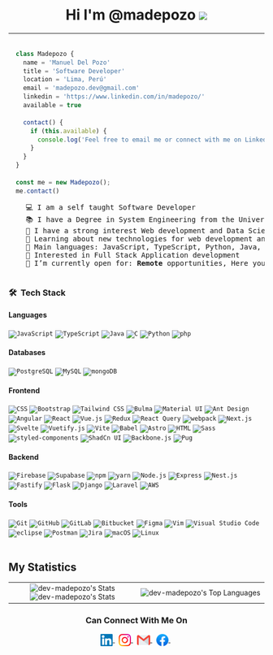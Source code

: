 <div>

  <div align="center">

  # Hi I'm @madepozo <img src = "https://raw.githubusercontent.com/MartinHeinz/MartinHeinz/master/wave.gif" width = 30px>
  
  </div>
  <hr >

  ```js

    class Madepozo {
      name = 'Manuel Del Pozo'
      title = 'Software Developer'
      location = 'Lima, Perú'
      email = 'madepozo.dev@gmail.com'
      linkedin = 'https://www.linkedin.com/in/madepozo/'
      available = true

      contact() {
        if (this.available) {
          console.log('Feel free to email me or connect with me on LinkedIn!')
        }
      }
    }

    const me = new Madepozo();
    me.contact()
  ```

  <pre>
    💻 I am a self taught Software Developer
    📚 I have a Degree in System Engineering from the University of Lima
    📝 I have a strong interest Web development and Data Science
    🌱 Learning about new technologies for web development and Data Science
    🌟 Main languages: JavaScript, TypeScript, Python, Java, C
    🚩 Interested in Full Stack Application development
    🤔 I’m currently open for: <b>Remote</b> opportunities</b>, Here you are my <a href="https://drive.google.com/file/d/1NzDG6PElpaqqKDuS5rOSqHYI_PsSvpUz/view?usp=sharing" target="_blank">My Resume.</a>
  </pre>

  ### 🛠 &nbsp;Tech Stack

  #### Languages
  <div align="left">
    <code><img width="44" src="https://user-images.githubusercontent.com/25181517/117447155-6a868a00-af3d-11eb-9cfe-245df15c9f3f.png" alt="JavaScript" title="JavaScript"/></code>
    <code><img width="44" src="https://user-images.githubusercontent.com/25181517/183890598-19a0ac2d-e88a-4005-a8df-1ee36782fde1.png" alt="TypeScript" title="TypeScript"/></code>
    <code><img width="44" src="https://user-images.githubusercontent.com/25181517/117201156-9a724800-adec-11eb-9a9d-3cd0f67da4bc.png" alt="Java" title="Java"/></code>
    <code><img width="44" src="https://user-images.githubusercontent.com/25181517/192106070-46255bcf-65e6-4c6b-a296-bf8d0d8fb2a7.png" alt="C" title="C"/></code>
    <code><img width="44" src="https://user-images.githubusercontent.com/25181517/183423507-c056a6f9-1ba8-4312-a350-19bcbc5a8697.png" alt="Python" title="Python"/></code>
    <code><img width="44" src="https://user-images.githubusercontent.com/25181517/183570228-6a040b9f-3ddf-47a2-a201-743121dac664.png" alt="php" title="php"/></code>
  </div>

  #### Databases

  <div align="left">
    <code><img width="44" src="https://user-images.githubusercontent.com/25181517/117208740-bfb78400-adf5-11eb-97bb-09072b6bedfc.png" alt="PostgreSQL" title="PostgreSQL"/></code>
    <code><img width="44" src="https://user-images.githubusercontent.com/25181517/183896128-ec99105a-ec1a-4d85-b08b-1aa1620b2046.png" alt="MySQL" title="MySQL"/></code>
    <code><img width="44" src="https://user-images.githubusercontent.com/25181517/182884177-d48a8579-2cd0-447a-b9a6-ffc7cb02560e.png" alt="mongoDB" title="mongoDB"/></code>
  </div>

  #### Frontend

  <div align="left">
    <code><img width="44" src="https://user-images.githubusercontent.com/25181517/183898674-75a4a1b1-f960-4ea9-abcb-637170a00a75.png" alt="CSS" title="CSS"/></code>
    <code><img width="44" src="https://user-images.githubusercontent.com/25181517/183898054-b3d693d4-dafb-4808-a509-bab54cf5de34.png" alt="Bootstrap" title="Bootstrap"/></code>
    <code><img width="44" src="https://user-images.githubusercontent.com/25181517/202896760-337261ed-ee92-4979-84c4-d4b829c7355d.png" alt="Tailwind CSS" title="Tailwind CSS"/></code>
    <code><img width="44" src="https://github-production-user-asset-6210df.s3.amazonaws.com/136815194/268487504-e5fe87f3-f2ee-419d-8299-14dc573f3603.png" alt="Bulma" title="Bulma"/></code>
    <code><img width="44" src="https://user-images.githubusercontent.com/25181517/189716630-fe6c084c-6c66-43af-aa49-64c8aea4a5c2.png" alt="Material UI" title="Material UI"/></code>
    <code><img width="44" src="https://user-images.githubusercontent.com/25181517/190887795-99cb0921-e57f-430b-a111-e165deedaa36.png" alt="Ant Design" title="Ant Design"/></code>
    <code><img width="44" src="https://user-images.githubusercontent.com/25181517/183890595-779a7e64-3f43-4634-bad2-eceef4e80268.png" alt="Angular" title="Angular"/></code>
    <code><img width="44" src="https://user-images.githubusercontent.com/25181517/183897015-94a058a6-b86e-4e42-a37f-bf92061753e5.png" alt="React" title="React"/></code>
    <code><img width="44" src="https://user-images.githubusercontent.com/25181517/117448124-a2da9800-af3e-11eb-85d2-bd1b69b65603.png" alt="Vue.js" title="Vue.js"/></code>
    <code><img width="44" src="https://user-images.githubusercontent.com/25181517/187896150-cc1dcb12-d490-445c-8e4d-1275cd2388d6.png" alt="Redux" title="Redux"/></code>
    <code><img width="44" src="https://github.com/user-attachments/assets/a3e40bf1-82d5-4907-b3bd-10d2eb4b00f5" alt="React Query" title="React Query"/></code>
    <code><img width="44" src="https://user-images.githubusercontent.com/25181517/187955008-981340e6-b4cc-441b-80cf-7a5e94d29e7e.png" alt="webpack" title="webpack"/></code>
    <code><img width="44" src="https://github.com/marwin1991/profile-technology-icons/assets/136815194/5f8c622c-c217-4649-b0a9-7e0ee24bd704" alt="Next.js" title="Next.js"/></code>
    <code><img width="44" src="https://github.com/marwin1991/profile-technology-icons/assets/136815194/e56b5093-2f58-40cc-b194-5bdde41077b5" alt="Svelte" title="Svelte"/></code>
    <code><img width="44" src="https://github.com/marwin1991/profile-technology-icons/assets/136815194/50c63e54-074f-494b-b786-01eb7870c927" alt="Vuetify.js" title="Vuetify.js"/></code>
    <code><img width="44" src="https://github-production-user-asset-6210df.s3.amazonaws.com/62091613/261395532-b40892ef-efb8-4b0e-a6b5-d1cfc2f3fc35.png" alt="Vite" title="Vite"/></code>
    <code><img width="44" src="https://github.com/marwin1991/profile-technology-icons/assets/136815194/ecd443af-ebba-4af8-a46e-1bf64d863b5b" alt="Babel" title="Babel"/></code>
    <code><img width="44" src="https://github.com/marwin1991/profile-technology-icons/assets/54946572/397c0300-2e47-464e-81eb-6e991c9255fc" alt="Astro" title="Astro"/></code>
    <code><img width="44" src="https://user-images.githubusercontent.com/25181517/192158954-f88b5814-d510-4564-b285-dff7d6400dad.png" alt="HTML" title="HTML"/></code>
    <code><img width="44" src="https://user-images.githubusercontent.com/25181517/192158956-48192682-23d5-4bfc-9dfb-6511ade346bc.png" alt="Sass" title="Sass"/></code>
    <code><img width="44" src="https://github.com/marwin1991/profile-technology-icons/assets/25181517/2a36d1f6-2198-4726-89ac-2148ce46a69a" alt="styled-components" title="styled-components"/></code>
    <code><img width="44" src="https://github.com/user-attachments/assets/e4bd419a-2a4a-459a-ba9a-d3324e693c4d" alt="ShadCn UI" title="ShadCn UI"/></code>
    <code><img width="44" src="https://github.com/marwin1991/profile-technology-icons/assets/136815194/e98ed313-79fd-4707-b17f-277af051c9e0" alt="Backbone.js" title="Backbone.js"/></code>
    <code><img width="44" src="https://github.com/marwin1991/profile-technology-icons/assets/136815194/85880a3a-e65b-4e4b-a102-6c3f225b9aba" alt="Pug" title="Pug"/></code>
  </div>

  #### Backend

  <div align="left">
    <code><img width="44" src="https://user-images.githubusercontent.com/25181517/189716855-2c69ca7a-5149-4647-936d-780610911353.png" alt="Firebase" title="Firebase"/></code>
    <code><img width="44" src="https://github.com/user-attachments/assets/e40fc76b-c8d8-47c3-bb53-c7795abaf596" alt="Supabase" title="Supabase"/></code>
    <code><img width="44" src="https://user-images.githubusercontent.com/25181517/121401671-49102800-c959-11eb-9f6f-74d49a5e1774.png" alt="npm" title="npm"/></code>
    <code><img width="44" src="https://user-images.githubusercontent.com/25181517/183049794-a3dfaddd-22ee-4ffe-b0b4-549ccd4879f9.png" alt="yarn" title="yarn"/></code>
    <code><img width="44" src="https://user-images.githubusercontent.com/25181517/183568594-85e280a7-0d7e-4d1a-9028-c8c2209e073c.png" alt="Node.js" title="Node.js"/></code>
    <code><img width="44" src="https://user-images.githubusercontent.com/25181517/183859966-a3462d8d-1bc7-4880-b353-e2cbed900ed6.png" alt="Express" title="Express"/></code>
    <code><img width="44" src="https://github.com/marwin1991/profile-technology-icons/assets/136815194/519bfaf3-c242-431e-a269-876979f05574" alt="Nest.js" title="Nest.js"/></code>
    <code><img width="44" src="https://user-images.githubusercontent.com/46967826/235814699-7bf7e5ce-19d1-469b-9efe-fe89412349d8.png" alt="Fastify" title="Fastify"/></code>
    <code><img width="44" src="https://user-images.githubusercontent.com/25181517/183423775-2276e25d-d43d-4e58-890b-edbc88e915f7.png" alt="Flask" title="Flask"/></code>
    <code><img width="44" src="https://github.com/marwin1991/profile-technology-icons/assets/62091613/9bf5650b-e534-4eae-8a26-8379d076f3b4" alt="Django" title="Django"/></code>
    <code><img width="44" src="https://github.com/marwin1991/profile-technology-icons/assets/25181517/afcf1c98-544e-41fb-bf44-edba5e62809a" alt="Laravel" title="Laravel"/></code>
    <code><img width="44" src="https://user-images.githubusercontent.com/25181517/183896132-54262f2e-6d98-41e3-8888-e40ab5a17326.png" alt="AWS" title="AWS"/></code>
  </div>

  #### Tools

  <div align="left">
    <code><img width="44" src="https://user-images.githubusercontent.com/25181517/192108372-f71d70ac-7ae6-4c0d-8395-51d8870c2ef0.png" alt="Git" title="Git"/></code>
    <code><img width="44" src="https://user-images.githubusercontent.com/25181517/192108374-8da61ba1-99ec-41d7-80b8-fb2f7c0a4948.png" alt="GitHub" title="GitHub"/></code>
    <code><img width="44" src="https://user-images.githubusercontent.com/25181517/192108376-c675d39b-90f6-4073-bde6-5a9291644657.png" alt="GitLab" title="GitLab"/></code>
    <code><img width="44" src="https://user-images.githubusercontent.com/25181517/192108375-268c35e6-ab26-44b2-88bf-e3121a4e5083.png" alt="Bitbucket" title="Bitbucket"/></code>
    <code><img width="44" src="https://user-images.githubusercontent.com/25181517/189715289-df3ee512-6eca-463f-a0f4-c10d94a06b2f.png" alt="Figma" title="Figma"/></code>
    <code><img width="44" src="https://user-images.githubusercontent.com/25181517/192108889-232b3431-a585-4b36-a62d-9078bd3641d9.png" alt="Vim" title="Vim"/></code>
    <code><img width="44" src="https://user-images.githubusercontent.com/25181517/192108891-d86b6220-e232-423a-bf5f-90903e6887c3.png" alt="Visual Studio Code" title="Visual Studio Code"/></code>
    <code><img width="44" src="https://user-images.githubusercontent.com/25181517/192108892-6e9b5cdf-4e35-4a70-ad9a-801a93a07c1c.png" alt="eclipse" title="eclipse"/></code>
    <code><img width="44" src="https://user-images.githubusercontent.com/25181517/192109061-e138ca71-337c-4019-8d42-4792fdaa7128.png" alt="Postman" title="Postman"/></code>
    <code><img width="44" src="https://user-images.githubusercontent.com/25181517/183912952-83784e94-629d-4c34-a961-ae2ae795b662.png" alt="Jira" title="Jira"/></code>
    <code><img width="44" src="https://user-images.githubusercontent.com/25181517/186884152-ae609cca-8cf1-4175-8d60-1ce1fa078ca2.png" alt="macOS" title="macOS"/></code>
    <code><img width="44" src="https://github.com/marwin1991/profile-technology-icons/assets/76662862/2481dc48-be6b-4ebb-9e8c-3b957efe69fa" alt="Linux" title="Linux"/></code>
  </div>

  <br />

  ## My Statistics

  <table border="0" align="center">
    <tr border="0">
      <td width="50%" align="center">
        <img src="https://github-readme-stats.vercel.app/api?username=dev-madepozo&theme=react&show_icons=true&hide_border=true&count_private=true" alt="dev-madepozo's Stats" />
        <img src="https://github-readme-streak-stats.herokuapp.com/?user=dev-madepozo&theme=react&hide_border=true" alt="dev-madepozo's Stats" />
      </td>
      <td width="50%" align="center">
        <img src="https://github-readme-stats.vercel.app/api/top-langs/?username=dev-madepozo&theme=react&show_icons=true&hide_border=true&layout=compact" alt="dev-madepozo's Top Languages" />
      </td>
    </tr>
  </table>

  <div align="center">
    <h3><b>Can Connect With Me On</b></h3>
  </div>

  <p align="center">
    <a href="https://www.linkedin.com/in/madepozo/" target="_blank">
      <img align="center" alt="Manuel Del Pozo | Linkedin" width="24px" src="/assets/linkedin.svg" />
    </a> &nbsp;
    <a href="https://www.instagram.com/madepozo/" target="_blank">
      <img align="center" alt="Manuel Del Pozo | Instagram" width="24px" src="/assets/instagram.svg" />
    </a> &nbsp;
    <a href="mailto:madepozo.dev@gmail.com">
      <img align="center" alt="Manuel Del Pozo | Gmail" width="26px" src="/assets/gmail.svg" />
    </a> &nbsp;
    <a href="https://www.facebook.com/madepozo" target="_blank">
      <img align="center" alt="Manuel Del Pozo | Facebook" width="24px" src="/assets/facebook.png" />
    </a> &nbsp;
  <p>
</div>